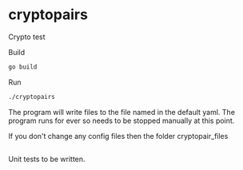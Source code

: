 # cryptopairs
Crypto test

Build
```bash
go build
```

Run
```bash
./cryptopairs
```

The program will write files to the file named in the default yaml. The program runs for ever so needs to be stopped manually at this point.

If you don't change any config files then the folder cryptopair_files


##

Unit tests to be written.
